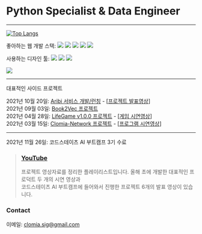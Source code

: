 # Python Specialist & Data Engineer
---
[![Top Langs](https://github-readme-stats.vercel.app/api/top-langs/?username=clomia&hide=Jupyter%20Notebook&layout=compact)](https://github.com/anuraghazra/github-readme-stats)

좋아하는 웹 개발 스택: <img src="https://img.shields.io/badge/Python-3776AB?style=flat-square&logo=Python&logoColor=white"/> <img src="https://img.shields.io/badge/Django-092E20?style=flat-square&logo=Django&logoColor=white"/> <img src="https://img.shields.io/badge/Amazon AWS-232F3E?style=flat-square&logo=Amazon AWS&logoColor=white"/> <img src="https://img.shields.io/badge/JavaScript-F7DF1E?style=flat-square&logo=JavaScript&logoColor=white"/> <img src="https://img.shields.io/badge/CSS3-1572B6?style=flat-square&logo=CSS3&logoColor=white"/>


사용하는 디자인 툴: <img src="https://img.shields.io/badge/Adobe Illustrator-FF9A00?style=flat-square&logo=Adobe Illustrator&logoColor=white"/> <img src="https://img.shields.io/badge/Adobe Photoshop-31A8FF?style=flat-square&logo=Adobe Photoshop&logoColor=white"/> <img src="https://img.shields.io/badge/Adobe Premiere Pro-9999FF?style=flat-square&logo=Adobe Premiere Pro&logoColor=white"/>  

<a href="https://youtube.com/playlist?list=PL0d9PuyF3-DHezDGHozijVkLuy4cKf5Tc"><img src="https://img.shields.io/badge/YouTube-FF0000?style=flat-square&logo=YouTube&logoColor=white"/></a>

--- 
대표적인 사이드 프로젝트

2021년 10월 20일: [Aribi 서비스 개발/런칭](https://github.com/clomia/aribi) - [[프로젝트 발표영상](https://youtu.be/AGE5lyE0TgU)]  
2021년 09월 03일: [Book2Vec 프로젝트](https://github.com/clomia/Book2Vec)  
2021년 04월 28일: [LifeGame v1.0.0 프로젝트](https://github.com/clomia/LifeGame) - [[게임 시연영상](https://youtu.be/MCcvHmha7Hc)]  
2021년 03월 15일: [Clomia-Network 프로젝트](https://github.com/clomia/Clomia-Network) - [[프로그램 시연영상](https://youtu.be/Vqp2ksNoa38)]  
  
---
2021년 11월 26일: 코드스테이츠 AI 부트캠프 3기 수료  
> ### [YouTube](https://youtube.com/playlist?list=PL0d9PuyF3-DHezDGHozijVkLuy4cKf5Tc)  
> 프로젝트 영상자료를 정리한 플레이리스트입니다. 올해 초에 개발한 대표적인 프로덕트 두 개의 시연 영상과   
> 코드스테이츠 AI 부트캠프에 들어와서 진행한 프로젝트 6개의 발표 영상이 있습니다.  
    
### Contact  
이메일: <a href="mailto:﻿clomia.sig@gmail.com">clomia.sig@gmail.com</a>  
